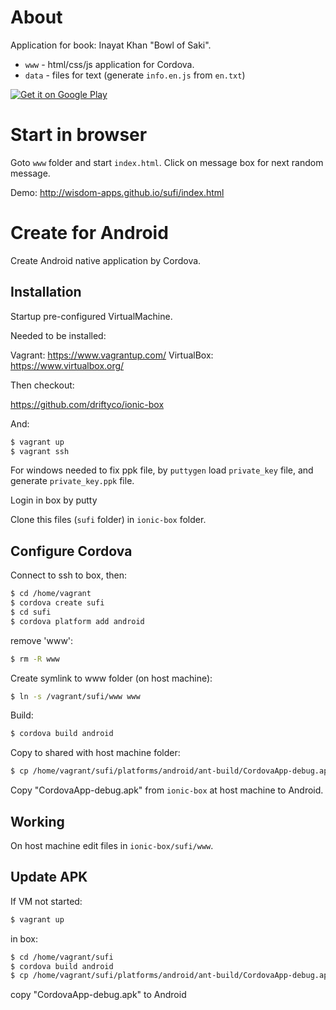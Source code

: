 About
=====

Application for book: Inayat Khan "Bowl of Saki".

* `www` - html/css/js application for Cordova.
* `data` - files for text (generate `info.en.js` from `en.txt`)

[![Get it on Google Play](https://developer.android.com/images/brand/en_generic_rgb_wo_45.png)](https://play.google.com/store/apps/details?id=org.wisdomapps.sufi)

Start in browser
================

Goto `www` folder and start `index.html`. Click on message box for next random message.

Demo: http://wisdom-apps.github.io/sufi/index.html

Create for Android
==================

Create Android native application by Cordova.

Installation
------------

Startup pre-configured VirtualMachine.

Needed to be installed:

Vagrant: https://www.vagrantup.com/
VirtualBox: https://www.virtualbox.org/


Then checkout:

https://github.com/driftyco/ionic-box

And:

```bash
$ vagrant up
$ vagrant ssh
```

For windows needed to fix ppk file, by `puttygen` load `private_key` file, 
and generate `private_key.ppk` file.

Login in box by putty


Clone this files (`sufi` folder) in `ionic-box` folder.


Configure Cordova
-----------------

Connect to ssh to box, then:


```bash
$ cd /home/vagrant
$ cordova create sufi
$ cd sufi
$ cordova platform add android
```

remove 'www':
```bash
$ rm -R www
```

Create symlink to www folder (on host machine):

```bash
$ ln -s /vagrant/sufi/www www
```

Build:

```bash
$ cordova build android
```

Copy to shared with host machine folder:

```bash
$ cp /home/vagrant/sufi/platforms/android/ant-build/CordovaApp-debug.apk /vagrant/CordovaApp-debug.apk
```

Copy "CordovaApp-debug.apk" from `ionic-box` at host machine to Android.


Working
-------

On host machine edit files in `ionic-box/sufi/www`.


Update APK
----------

If VM not started:

```bash
$ vagrant up
```

in box:

```bash
$ cd /home/vagrant/sufi
$ cordova build android
$ cp /home/vagrant/sufi/platforms/android/ant-build/CordovaApp-debug.apk /vagrant/CordovaApp-debug.apk
```

copy "CordovaApp-debug.apk" to Android
